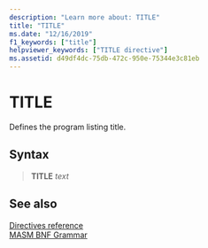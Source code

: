 ```yaml
---
description: "Learn more about: TITLE"
title: "TITLE"
ms.date: "12/16/2019"
f1_keywords: ["title"]
helpviewer_keywords: ["TITLE directive"]
ms.assetid: d49df4dc-75db-472c-950e-75344e3c81eb
---
```

# TITLE

Defines the program listing title.

## Syntax

> **TITLE** *text*

## See also

[Directives reference](directives-reference.md)\
[MASM BNF Grammar](masm-bnf-grammar.md)
